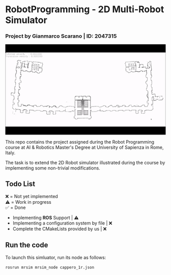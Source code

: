 # RobotProgramming - 2D Multi-Robot Simulator
### Project by Gianmarco Scarano | ID: 2047315

<p align="center">
  <img title="Demo" src="media/Demo.gif" align="center" width="700">
</p>

This repo contains the project assigned during the Robot Programming course at AI & Robotics Master's Degree at University of Sapienza in Rome, Italy.<br>

The task is to extend the 2D Robot simulator illustrated during the course by implementing some non-trivial modifications.
## Todo List
❌ = Not yet implemented <br>
⚠️ = Work in progress<br>
✅ = Done<br>

- Implementing **ROS** Support | ⚠️
- Implementing a configuration system by file | ❌
- Complete the CMakeLists provided by us | ❌

## Run the code
To launch this simluator, run its node as follows:
```sh
rosrun mrsim mrsim_node cappero_1r.json
```